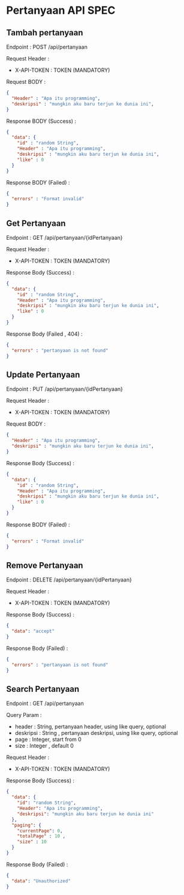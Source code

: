 # Pertanyaan API SPEC

## Tambah pertanyaan
Endpoint : POST /api/pertanyaan

Request Header :
- X-API-TOKEN : TOKEN (MANDATORY)

Request BODY : 
```json
{
  "Header" : "Apa itu programming",
  "deskripsi" : "mungkin aku baru terjun ke dunia ini",
}
```

Response BODY (Success) :

```json
{
  "data": {
    "id" : "random String",
    "Header" : "Apa itu programming",
    "deskripsi" : "mungkin aku baru terjun ke dunia ini",
    "like" : 0 
  }
}
```

Response BODY (Failed) :
```json
{
  "errors" : "Format invalid"
}
```

## Get Pertanyaan
Endpoint : GET /api/pertanyaan/{idPertanyaan}

Request Header :
- X-API-TOKEN : TOKEN (MANDATORY)

Response Body (Success) :

```json
{
  "data": {
    "id" : "random String",
    "Header" : "Apa itu programming",
    "deskripsi" : "mungkin aku baru terjun ke dunia ini",
    "like" : 0 
  }
}
```

Response Body (Failed , 404) :
```json
{
  "errors" : "pertanyaan is not found"
}
```

## Update Pertanyaan 
Endpoint : PUT /api/pertanyaan/{idPertanyaan}

Request Header :
- X-API-TOKEN : TOKEN (MANDATORY)

Request BODY :
```json
{
  "Header" : "Apa itu programming",
  "deskripsi" : "mungkin aku baru terjun ke dunia ini",
}
```

Response Body (Success) :

```json
{
  "data": {
    "id" : "random String",
    "Header" : "Apa itu programming",
    "deskripsi" : "mungkin aku baru terjun ke dunia ini",
    "like" : 0 
  }
}
```

Response BODY (Failed) :
```json
{
  "errors" : "Format invalid"
}
```

## Remove Pertanyaan
Endpoint : DELETE /api/pertanyaan/{idPertanyaan}

Request Header :
- X-API-TOKEN : TOKEN (MANDATORY)

Response Body (Success) :

```json
{
  "data": "accept"
}
```
Response Body (Failed) :
```json
{
  "errors" : "pertanyaan is not found"
}
```


## Search Pertanyaan
Endpoint : GET /api/pertanyaan

Query Param :
 - header : String, pertanyaan header, using like query, optional
 - deskripsi : String , pertanyaan deskripsi, using like query, optional
 - page : Integer, start from 0
 - size : Integer , default 0

Request Header :
- X-API-TOKEN : TOKEN (MANDATORY)

Response Body (Success) :

```json
{
  "data": {
    "id": "random String",
    "Header": "Apa itu programming",
    "deskripsi": "mungkin aku baru terjun ke dunia ini"
  },
  "paging": {
    "currentPage": 0,
    "totalPage" : 10 , 
    "size" : 10
  }
}
```

Response Body (Failed) :

```json
{
  "data": "Unauthorized"
}
```